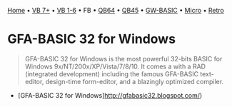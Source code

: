 [Home](https://gotbasic.com) • [VB 7+](vb.md) • [VB 1-6](vb6.md) • FB • [QB64](qb64.md) • [QB45](qb.md) • [GW-BASIC](gw-basic.md) • [Micro](micro.md) • [Retro](retro.md)

# GFA-BASIC 32 for Windows

> GFA-BASIC 32 for Windows is the most powerful 32-bits BASIC for Windows 9x/NT/200x/XP/Vista/7/8/10. It comes a with a RAD (integrated development) including the famous GFA-BASIC text-editor, design-time form-editor, and a blazingly optimized compiler.

- [GFA-BASIC 32 for Windows]http://gfabasic32.blogspot.com/)
